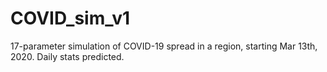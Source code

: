 # COVID_sim_v1
17-parameter simulation of COVID-19 spread in a region, starting Mar 13th, 2020.  Daily stats predicted.
